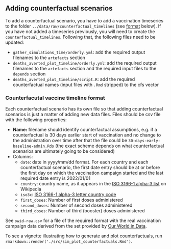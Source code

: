 ## Adding counterfactual scenarios

To add a counterfactual scenario, you have to add a vaccination timeseries to the folder `../data/raw/counterfactual_timelines` (see [format](#counterfactual-vaccine-timeline-format) below). If you have not added a timeseries previously, you will need to create the `counterfactual_timelines`. Following that, the following files need to be updated:

 - `gather_simulations_time/orderly.yml`: add the required output filenames to the `artefacts` section
 - `deaths_averted_plot_timeline/orderly.yml`: add the required output filenames to the `artefacts` section
 and the required input files to the `depends` section
 - `deaths_averted_plot_timeline/script.R`: add the required counterfactual names (input files with `.Rmd` stripped) to the cfs vector

### Counterfacutal vaccine timeline format

Each counterfactual scenario has its own file so that adding counterfactual scenarios is just a matter of adding new data files. Files should be csv file with the following properties:
 -  **Name:** filename should identify counterfactual assumptions, e.g. if a counterfactual is 30 days earlier start of vaccination and no change to the administration over time after that the file could be `30-days-early-baseline-admin.Rds` (the exact scheme depends on what counterfactual scenarios are ultimately going to be considered)
 - Columns:
    - `date`: date in yyyy/mm/dd format. For each country and each counterfactual scenario, the first date entry should be at or before the first day on which the vaccination campaign started and the last required date entry is 2022/01/01
    - `country`: country name, as it appears in the [ISO 3166-1 alpha-3 list](https://en.wikipedia.org/wiki/ISO_3166-1_alpha-3#Current_codes) on Wikipedia
    - `iso3c`: [ISO 3166-1 alpha-3 letter country code](https://en.wikipedia.org/wiki/ISO_3166-1_alpha-3)
    - `first_doses`: Number of first doses administered
    - `second_doses`: Number of second doses administered
    - `third_doses`: Number of third (booster) doses administered

See `owid-raw.csv` for a file of the required format with the real vaccination campaign data derived from the set provided by [Our World in Data](https://github.com/owid/covid-19-data/tree/master/public/data/vaccinations).


To see a vignette illustrating how to generate and plot counterfactuals, run `rmarkdown::render('./src/sim_plot_counterfactuals.Rmd')`. 